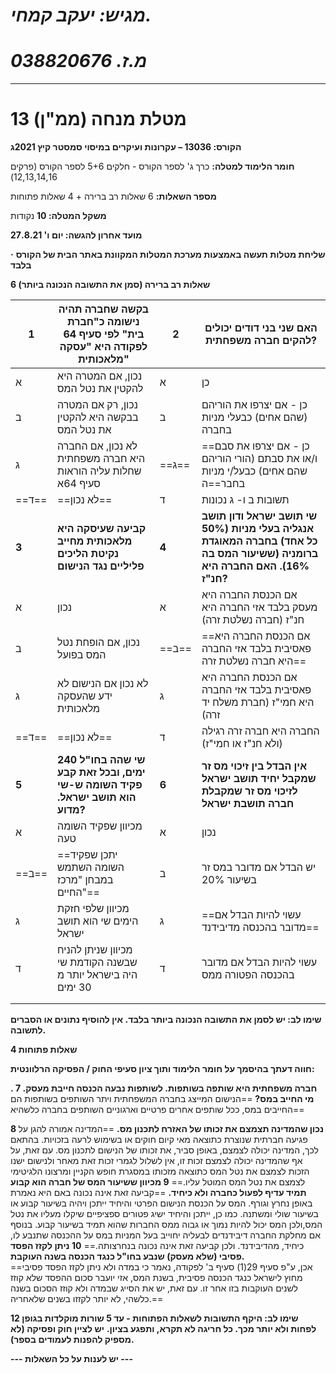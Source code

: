 # *מגיש: יעקב קמחי.*
# *מ.ז. 038820676*
---


 # מטלת מנחה (ממ"ן) 13

**הקורס: 13036 – עקרונות ועיקרים במיסוי סמסטר קיץ 2021ג**



**חומר הלימוד למטלה:**  כרך ג' לספר הקורס - חלקים 5+6 לספר הקורס (פרקים 12,13,14,16)

**מספר השאלות:** 6 שאלות רב ברירה + 4 שאלות פתוחות 

**משקל המטלה: 10** נקודות

**מועד אחרון להגשה: יום ו' 27.8.21**

**·** **שליחת מטלות תעשה באמצעות מערכת המטלות המקוונת באתר הבית של הקורס בלבד**

**6 שאלות רב ברירה (סמן את התשובה הנכונה ביותר)**

| **1** | **בקשה שחברה תהיה נישומה כ"חברת בית" לפי סעיף 64 לפקודה היא "עסקה מלאכותית"** | **2** | **האם שני בני דודים יכולים להקים חברה משפחתית?**                                                                          |
| ----- | ----------------------------------------------------------------------------- | ----- | ------------------------------------------------------------------------------------------------------------------------- |
| א     | נכון, אם המטרה היא להקטין את נטל המס                                          | א     | כן                                                                                                                        |
| ב     | נכון, רק אם המטרה בבקשה היא להקטין את נטל המס                                 | ב     | כן - אם יצרפו את הוריהם (שהם אחים) כבעלי מניות בחברה                                                                      |
| ג     | לא נכון, אם החברה היא חברה משפחתית שחלות עליה הוראות סעיף 64א                 | ==ג==     | ==כן - אם יצרפו את סבם ו/או את סבתם (הורי הוריהם שהם אחים) כבעל/י מניות בחבר==ה                                               |
| ==ד==     | ==לא נכון==                                                                       | ד     | תשובות ב ו- ג נכונות                                                                                                      |
| **3** | **קביעה שעיסקה היא מלאכותית מחייב נקיטת הליכים פליליים נגד הנישום**           | **4** | **שי תושב ישראל ודון תושב אנגליה בעלי מניות (50% כל אחד) בחברה המאוגדת ברומניה (ששיעור המס בה 16%). האם החברה היא חנ"ז?** |
| א     | נכון                                                                          | א     | אם הכנסת החברה היא מעסק בלבד אזי החברה היא חנ"ז (חברה נשלטת זרה)                                                          |
| ב     | נכון, אם הופחת נטל המס בפועל                                                  | ==ב== |==אם הכנסת החברה היא פאסיבית בלבד אזי החברה היא חברה נשלטת זרה==                                                              |
| ג     | לא נכון אם הנישום לא ידע שהעסקה מלאכותית                                      | ג     | אם הכנסת החברה היא פאסיבית בלבד אזי החברה היא חמי"ז (חברת משלח יד זרה)                                                    |
| ==ד==     | ==לא נכון==                                                                       | ד     | החברה היא חברה זרה רגילה (ולא חנ"ז או חמי"ז)                                                                              |
| **5** | **שי שהה בחו"ל 240 ימים, ובכל זאת קבע פקיד השומה ש-שי הוא תושב ישראל. מדוע?** | **6** | **אין הבדל בין זיכוי מס זר שמקבל יחיד תושב ישראל לזיכוי מס זר שמקבלת חברה תושבת ישראל**                                   |
| א     | מכיוון שפקיד השומה טעה                                                        | א     | נכון                                                                                                                      |
| ==ב==     | ==יתכן שפקיד השומה השתמש במבחן "מרכז החיים"==                                     | ב     | יש הבדל אם מדובר במס זר בשיעור 20%                                                                                        |
| ג     | מכיוון שלפי חזקת הימים שי הוא תושב ישראל                                      | ג     | ==עשוי להיות הבדל אם מדובר בהכנסה מדיבידנד==                                                                                  |
| ד     | מכיוון שניתן להניח שבשנה הקודמת שי היה בישראל יותר מ 30 ימים                  | ד     | עשוי להיות הבדל אם מדובר בהכנסה הפטורה ממס                                                                                |
|       |                                                                               |       |                                                                                                                           |
|       |                                                                               |       |                                                                                                                           |


          

**שימו לב: יש לסמן את התשובה הנכונה ביותר בלבד. אין להוסיף נתונים או הסברים לתשובה.**

**4 שאלות פתוחות**

**חווה דעתך בהיסמך על חומר הלימוד ותוך ציון סעיפי החוק / הפסיקה הרלוונטית:**

**. 7 חברה משפחתית היא שותפה בשותפות. לשותפות נבעה הכנסה חייבת מעסק. מי החייב במס?**
==הנישום המייצג בחברה המשפחתית ויתר השותפים בשותפות הם החייבים במס, ככל שותפים אחרים פרטיים וארגוניים השותפים בחברה כלשהיא==

**8 נכון שהמדינה תצמצם את זכותו של האזרח לתכנון מס.**
==המדינה אמורה להגן על פגיעה חברתית שנוצרת כתוצאה מאי קיום חוקים או בשימוש לרעה בזכויות. בהתאם לכך, המדינה יכולה לצמצם, באופן סביר, את זכותו של הנישום לתכנון מס. עם זאת, על אף שהמדינה יכולה לצמצם זכות זו, אין לשלול לגמרי זכות זאת מאחר ולנישום ישנו הזכות לצמצם את נטל המס כתוצאה מזכותו במסגרת חופש הקניין ומרצונו הלגיטימי לצמצם את נטל המס המוטל עליו.== 
**9 מכיוון ששיעור המס של חברה הוא קבוע תמיד עדיף לפעול כחברה ולא כיחיד.**
==קביעה זאת אינה נכונה באם היא נאמרת באופן נחרץ וגורף. המס על הכנסת הנישום הפרטי והיחיד ייתכן ויהיה בשיעור קבוע או בשיעור שולי ומשתנה. כמו כן, ייתכן והיחיד ישיג פטורים ספציפיים שיקלו מעליו את נטל המס,ולכן המס יכול להיות נמוך או גבוה ממס החברות שהוא תמיד בשיעור קבוע. בנוסף אם מחלקת החברה דיבידנדים לבעליה יחוייב בעל המניות במס על ההכנסה שתנבע לו, כיחיד, מהדיבידנד. ולכן קביעה זאת אינה נכונה בנחרצותה.==
**10 ניתן לקזז הפסד פסיבי (שלא מעסק) שנבע בחו"ל כנגד הכנסה בשנה העוקבת.**\
==אכן, ע"פ סעיף 29(1) סעיף ב' לפקודה, נאמר כי במדה ולא ניתן לקזז הפסד פסיבי מחוץ לישראל כנגד הכנסה פסיבית, בשנת המס, אזי יועבר סכום ההפסד שלא קוזז לשנים העוקבות בזו אחר זו. עם זאת, יש את הסייג שבמדה ולא קוזז הסכום בשנה כלשהי, לא יותר לקזזו בשנים שלאחריה.==

**שימו לב: היקף התשובות לשאלות הפתוחות - עד 5 שורות מוקלדות בגופן 12 לפחות ולא יותר מכך. כל חריגה לא תקרא, ותפגע בציון.** **יש לציין חוק ופסיקה (לא מספיק להפנות לעמודים בספר).**


**--- יש לענות על כל השאלות ---**
